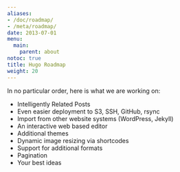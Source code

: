 ```yaml
---
aliases:
- /doc/roadmap/
- /meta/roadmap/
date: 2013-07-01
menu:
  main:
    parent: about
notoc: true
title: Hugo Roadmap
weight: 20
---
```


In no particular order, here is what we are working on:

 * Intelligently Related Posts
 * Even easier deployment to S3, SSH, GitHub, rsync
 * Import from other website systems (WordPress, Jekyll)
 * An interactive web based editor
 * Additional themes
 * Dynamic image resizing via shortcodes
 * Support for additional formats
 * Pagination
 * Your best ideas

